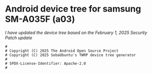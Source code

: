 # Android device tree for samsung SM-A035F (a03)

*I have updated the device tree based on the February 1, 2025 Security Patch update*

```
#
# Copyright (C) 2025 The Android Open Source Project
# Copyright (C) 2025 SebaUbuntu's TWRP device tree generator
#
# SPDX-License-Identifier: Apache-2.0
#
```
